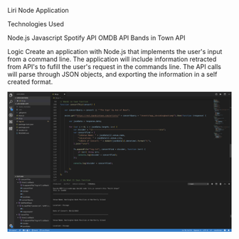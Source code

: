 Liri Node Application

Technologies Used

Node.js
Javascript
Spotify API
OMDB API
Bands in Town API

Logic
Create an application with Node.js that implements the user's input from a command line.
The application will include information retracted from API's to fufill the user's request in the commands line.
The API calls will parse through JSON objects, and exporting the information in a self created format.

<img src= "Images/concert-this.png">
